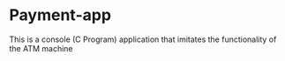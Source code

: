 # Payment-app
This is a console (C Program) application that imitates the functionality of the ATM machine
